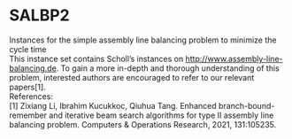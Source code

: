 # SALBP2
Instances for the simple assembly line balancing problem to minimize the cycle time  
This instance set contains Scholl’s instances on http://www.assembly-line-balancing.de. To gain a more in-depth and thorough understanding of this problem, interested authors are encouraged to refer to our relevant papers[1].  
References:  
[1] Zixiang Li, Ibrahim Kucukkoc, Qiuhua Tang. Enhanced branch-bound-remember and iterative beam search algorithms for type II assembly line balancing problem. Computers & Operations Research, 2021, 131:105235.
